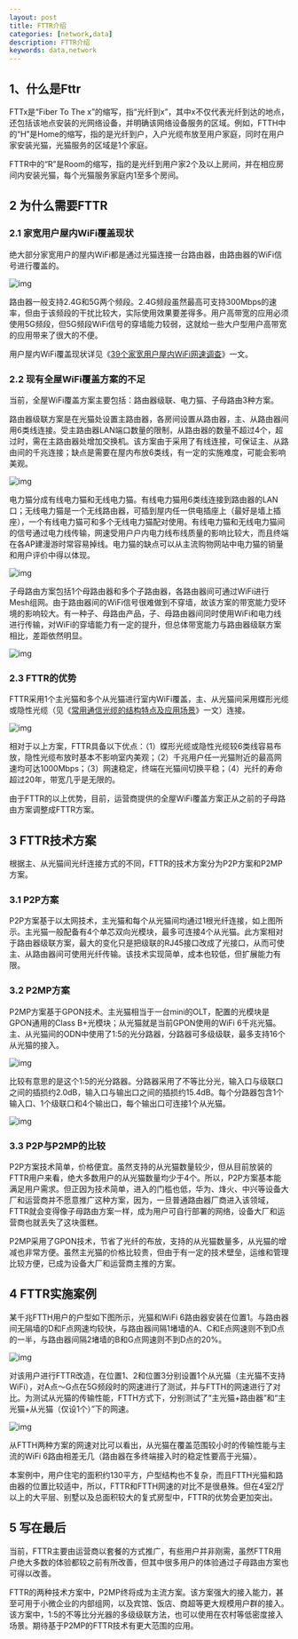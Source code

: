 ```yaml
---
layout: post
title: FTTR介绍
categories: [network,data]
description: FTTR介绍
keywords: data,network
---
```


## 1、什么是Fttr

FTTx是“Fiber To The x”的缩写，指“光纤到x”，其中x不仅代表光纤到达的地点，还包括该地点安装的光网络设备，并明确该网络设备服务的区域。例如，FTTH中的“H”是Home的缩写，指的是光纤到户，入户光缆布放至用户家庭，同时在用户家安装光猫，光猫服务的区域是1个家庭。

FTTR中的“R”是Room的缩写，指的是光纤到用户家2个及以上房间，并在相应房间内安装光猫，每个光猫服务家庭内1至多个房间。



## **2 为什么需要FTTR**

### **2.1 家宽用户屋内WiFi覆盖现状**

绝大部分家宽用户的屋内WiFi都是通过光猫连接一台路由器，由路由器的WiFi信号进行覆盖的。

![img](images/posts/2022-12-15-FTTR-network/v2-d15c060403a10c7f1ad8f2f4a96876a3_720w.webp)

路由器一般支持2.4G和5G两个频段。2.4G频段虽然最高可支持300Mbps的速率，但由于该频段的干扰比较大，实际使用效果要差得多。用户高带宽的应用必须使用5G频段，但5G频段WiFi信号的穿墙能力较弱，这就给一些大户型用户高带宽的应用带来了很大的不便。

用户屋内WiFi覆盖现状详见《[39个家宽用户屋内WiFi网速调查](https://zhuanlan.zhihu.com/p/463997495)》一文。

### **2.2 现有全屋WiFi覆盖方案的不足**

当前，全屋WiFi覆盖方案主要包括：路由器级联、电力猫、子母路由3种方案。

路由器级联方案是在光猫处设置主路由器，各房间设置从路由器，主、从路由器间用6类线连接。受主路由器LAN端口数量的限制，从路由器的数量不超过4个，超过时，需在主路由器处增加交换机。该方案由于采用了有线连接，可保证主、从路由间的千兆连接；缺点是需要在屋内布放6类线，有一定的实施难度，可能会影响美观。

![img](images/posts/2022-12-15-FTTR-network/v2-1a9398b2c805a0cffe2478bef294b70c_720w.webp)

电力猫分成有线电力猫和无线电力猫。有线电力猫用6类线连接到路由器的LAN口；无线电力猫是一个无线路由器，可插到屋内任一供电插座上（最好是墙上插座），一个有线电力猫可和多个无线电力猫配对使用。有线电力猫和无线电力猫间的信号通过电力线传输，网速受用户户内电力线布线质量的影响比较大，而且终端在各AP建漫游时常容易掉线。电力猫的缺点可以从主流购物网站中电力猫的销量和用户评价中得以体现。

![img](images/posts/2022-12-15-FTTR-network/v2-6be9ed895feefc847383f1e57b379db4_720w.webp)

子母路由方案包括1个母路由器和多个子路由器，各路由器间可通过WiFi进行Mesh组网。由于路由器间的WiFi信号很难做到不穿墙，故该方案的带宽能力受环境的影响较大。有一种子、母路由产品，子、母路由器间同时使用WiFi和电力线进行传输，对WiFi的穿墙能力有一定的提升，但总体带宽能力与路由器级联方案相比，差距依然明显。

![img](images/posts/2022-12-15-FTTR-network/v2-57321c19f7781a747fcc0e986e8db269_720w.webp)

### **2.3 FTTR的优势**

FTTR采用1个主光猫和多个从光猫进行室内WiFi覆盖，主、从光猫间采用蝶形光缆或隐性光缆（见《[常用通信光缆的结构特点及应用场景](https://zhuanlan.zhihu.com/p/41413551)》一文）连接。

![img](images/posts/2022-12-15-FTTR-network/v2-c475619fd77a208909fa82715d50a95a_720w.webp)

相对于以上方案，FTTR具备以下优点：（1）蝶形光缆或隐性光缆较6类线容易布放，隐性光缆布放时基本不影响室内美观；（2）千兆用户任一光猫附近的最高网速均可达1000Mbps；（3）网速稳定，终端在光猫间切换平稳；（4）光纤的寿命超过20年，带宽几乎是无限的。

由于FTTR的以上优势，目前，运营商提供的全屋WiFi覆盖方案正从之前的子母路由方案调整成FTTR方案。



## **3 FTTR技术方案**

根据主、从光猫间光纤连接方式的不同，FTTR的技术方案分为P2P方案和P2MP方案。

### **3.1 P2P方案**

P2P方案基于以太网技术，主光猫和每个从光猫间均通过1根光纤连接，如上图所示。主光猫一般配备有4个单芯双向光模块，最多可连接4个从光猫。此方案相对于路由器级联方案，最大的变化只是把级联的RJ45接口改成了光接口，从而可使主、从路由器间可使用光纤传输。该技术实现简单，成本也较低，但扩展能力有限。

### **3.2 P2MP方案**

P2MP方案基于GPON技术。主光猫相当于一台mini的OLT，配置的光模块是GPON通用的Class B+光模块；从光猫就是当前GPON使用的WiFi 6千兆光猫。主、从光猫间的ODN中使用了1:5的光分路器，分路器可多级级联，最多支持16个从光猫的接入。

![img](images/posts/2022-12-15-FTTR-network/v2-4b9d6de73d71e200ef2c9b5b7a2f7036_720w.webp)

比较有意思的是这个1:5的光分路器。分路器采用了不等比分光，输入口与级联口之间的插损约2.0dB，输入口与输出口之间的插损约15.4dB。每个分路器包含1个输入口、1个级联口和4个输出口，每个输出口可连接1个从光猫。

![img](images/posts/2022-12-15-FTTR-network/v2-5dfeb028ad2a3af33703e387d17f3fa0_720w.webp)

### **3.3 P2P与P2MP的比较**

P2P方案技术简单，价格便宜。虽然支持的从光猫数量较少，但从目前放装的FTTR用户来看，绝大多数用户的从光猫数量均少于4个。所以，P2P方案基本能满足用户需求。但正因为技术简单，进入的门槛也低，华为、烽火、中兴等设备大厂和运营商并不愿意推广这种方案，因为，一旦普通路由器厂商进入该领域，FTTR就会变得像子母路由方案一样，成为用户可自行部署的网络，设备大厂和运营商也就丢失了这块蛋糕。

P2MP采用了GPON技术，节省了光纤的布放，支持的从光猫数量多，从光猫的增减也非常方便。虽然主光猫的价格比较贵，但由于有一定的技术壁垒，运维和管理比较方便，已成为设备大厂和运营商主推的方案。



## **4 FTTR实施案例**

某千兆FTTH用户的户型如下图所示，光猫和WiFi 6路由器安装在位置1。与路由器间无隔墙的D和F点网速均较快，与路由器间隔1堵墙的A、C和E点网速则不到D点的一半，与路由器间隔2堵墙的B和G点网速则不到D点的20%。

![img](images/posts/2022-12-15-FTTR-network/v2-e9a0fa7e35c910d726ecf4af7f0f6248_720w.webp)

对该用户进行FTTR改造，在位置1、2和位置3分别设置1个从光猫（主光猫不支持WiFi），对A点～G点在5G频段时的网速进行了测试，并与FTTH的网速进行了对比。为测试从光猫的传输性能，FTTH方式下，分别测试了“主光猫+路由器”和“主光猫+从光猫（仅设1个）”下的网速。

![img](images/posts/2022-12-15-FTTR-network/v2-c54f39f2388e19da453e9f9f71dfc6b2_720w.webp)

从FTTH两种方案的网速对比可以看出，从光猫在覆盖范围较小时的传输性能与主流的WiFi 6路由相差无几（路由器在多终端接入时的稳定性要高于光猫）。

本案例中，用户住宅的面积约130平方，户型结构也不复杂，而且FTTH光猫和路由器的位置比较适中，所以，FTTR和FTTH网速的对比不是很悬殊。但在4室2厅以上的大平层、别墅以及总面积较大的复式房型中，FTTR的优势会更加突出。



## **5 写在最后**

当前，FTTR主要由运营商以套餐的方式推广，有些用户并非刚需，虽然FTTR用户绝大多数的体验都较之前有所改善，但其中很多用户的体验通过子母路由方案也可得以改善。

FTTR的两种技术方案中，P2MP终将成为主流方案。该方案强大的接入能力，甚至可用于小微企业的内部组网，以及宾馆、饭店、商超等更大规模用户群的接入。该方案中，1:5的不等比分光器的多级级联方法，也可以使用在农村等低密度接入场景。期待基于P2MP的FTTR技术有更大范围的应用。
